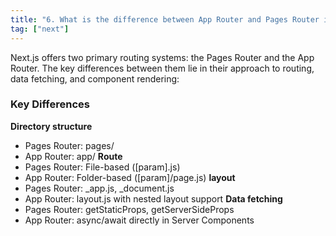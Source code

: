 ```yaml
---
title: "6. What is the difference between App Router and Pages Router in Next.js?"
tag: ["next"]
---
```

Next.js offers two primary routing systems: the Pages Router and the App Router. The key differences between them lie in their approach to routing, data fetching, and component rendering:


### Key Differences
**Directory structure**
* Pages Router: pages/
* App Router: app/
**Route**
* Pages Router: File-based ([param].js)
* App Router: Folder-based ([param]/page.js)
**layout**
* Pages Router: _app.js, _document.js
* App Router: layout.js with nested layout support
**Data fetching**
* Pages Router: getStaticProps, getServerSideProps
* App Router: async/await directly in Server Components
